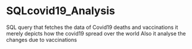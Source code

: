 # SQLcovid19_Analysis
SQL query that fetches the data of Covid19 deaths and vaccinations
it merely depicts how the covid19 spread over the world
Also it analyse the changes due to vaccinations 
